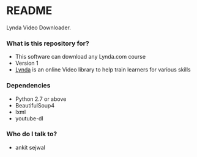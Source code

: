 # README #

Lynda Video Downloader.

### What is this repository for? ###

* This software can download any Lynda.com course
* Version 1
* [Lynda](https://www.lynda.com) is an online Video library to help train learners for various skills

### Dependencies ###

* Python 2.7 or above
* BeautifulSoup4
* lxml
* youtube-dl

### Who do I talk to? ###

* ankit sejwal